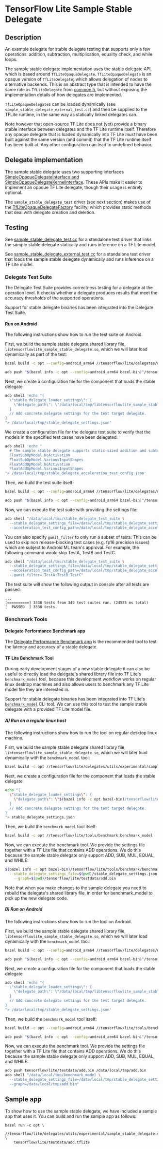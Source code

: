 # TensorFlow Lite Sample Stable Delegate

## Description

An example delegate for stable delegate testing that supports only a few
operations: addition, subtraction, multiplication, equality check, and while
loops.

The sample stable delegate implementation uses the stable delegate API, which is
based around `TfLiteOpaqueDelegate`. `TfLiteOpaqueDelegate` is an opaque version
of `TfLiteDelegate`; which allows delegation of nodes to alternative backends.
This is an abstract type that is intended to have the same role as
`TfLiteDelegate` from
[common.h](https://github.com/tensorflow/tensorflow/blob/master/tensorflow/lite/c/common.h),
but without exposing the implementation details of how delegates are
implemented.

`TfLiteOpaqueDelegate`s can be loaded dynamically (see
`sample_stable_delegate_external_test.cc`) and then be supplied to the TFLite
runtime, in the same way as statically linked delegates can.

Note however that open-source TF Lite does not (yet) provide a binary stable
interface between delegates and the TF Lite runtime itself. Therefore any opaque
delegate that is loaded dynamically into TF Lite *must* have been built against
the same version (and commit) that the TF Lite runtime itself has been built at.
Any other configuration can lead to undefined behavior.

## Delegate implementation

The sample stable delegate uses two supporting interfaces
[SimpleOpaqueDelegateInterface and SimpleOpaqueDelegateKernelInterface](https://github.com/tensorflow/tensorflow/blob/master/tensorflow/lite/delegates/utils/simple_opaque_delegate.h).
These APIs make it easier to implement an opaque TF Lite delegate, though their
usage is entirely optional.

The `sample_stable_delegate_test` driver (see next section) makes use of the
[TfLiteOpaqueDelegateFactory](https://github.com/tensorflow/tensorflow/blob/master/tensorflow/lite/delegates/utils/simple_opaque_delegate.h)
facility, which provides static methods that deal with delegate creation and
deletion.

## Testing

See
[sample_stable_delegate_test.cc](https://github.com/tensorflow/tensorflow/blob/master/tensorflow/lite/delegates/utils/experimental/sample_stable_delegate/sample_stable_delegate_test.cc)
for a standalone test driver that links the sample stable delegate statically
and runs inference on a TF Lite model.

See
[sample_stable_delegate_external_test.cc](https://github.com/tensorflow/tensorflow/blob/master/tensorflow/lite/delegates/utils/experimental/sample_stable_delegate/sample_stable_delegate_external_test.cc)
for a standalone test driver that loads the sample stable delegate dynamically
and runs inference on a TF Lite model.

### Delegate Test Suite

The Delegate Test Suite provides correctness testing for a delegate at the
operation level. It checks whether a delegate produces results that meet the
accuracy thresholds of the supported operations.

Support for stable delegate binaries has been integrated into the Delegate Test
Suite.

#### Run on Android

The following instructions show how to run the test suite on Android.

First, we build the sample stable delegate shared library file,
`libtensorflowlite_sample_stable_delegate.so`, which we will later load
dynamically as part of the test:

```bash
bazel build -c opt --config=android_arm64 //tensorflow/lite/delegates/utils/experimental/sample_stable_delegate:tensorflowlite_sample_stable_delegate

adb push "$(bazel info -c opt --config=android_arm64 bazel-bin)"/tensorflow/lite/delegates/utils/experimental/sample_stable_delegate/libtensorflowlite_sample_stable_delegate.so /data/local/tmp
```

Next, we create a configuration file for the component that loads the stable
delegate:

```bash
adb shell 'echo "{
  \"stable_delegate_loader_settings\": {
    \"delegate_path\": \"/data/local/tmp/libtensorflowlite_sample_stable_delegate.so\"
  }
  // Add concrete delegate settings for the test target delegate.
}
"> /data/local/tmp/stable_delegate_settings.json'
```

We create a configuration file for the delegate test suite to verify that the
models in the specified test cases have been delegated:

```bash
adb shell 'echo "
  # The sample stable delegate supports static-sized addition and subtraction operations.
  FloatSubOpModel.NoActivation
  FloatSubOpModel.VariousInputShapes
  FloatAddOpModel.NoActivation
  FloatAddOpModel.VariousInputShapes
"> /data/local/tmp/stable_delegate_acceleration_test_config.json'
```

Then, we build the test suite itself:

```bash
bazel build -c opt --config=android_arm64 //tensorflow/lite/delegates/utils/experimental/stable_delegate:stable_delegate_test_suite

adb push "$(bazel info -c opt --config=android_arm64 bazel-bin)"/tensorflow/lite/delegates/utils/experimental/stable_delegate/stable_delegate_test_suite /data/local/tmp
```

Now, we can execute the test suite with providing the settings file:

```bash
adb shell "/data/local/tmp/stable_delegate_test_suite \
  --stable_delegate_settings_file=/data/local/tmp/stable_delegate_settings.json \
  --acceleration_test_config_path=/data/local/tmp/stable_delegate_acceleration_test_config.json"
```

You can also specify `gunit_filter` to only run a subset of tests. This can be
used to skip non release-blocking test cases (e.g. fp16 precision issues) which
are subject to Android ML team's approval. For example, the following command
would skip TestA, TestB and TestC.

```bash
adb shell "/data/local/tmp/stable_delegate_test_suite \
  --stable_delegate_settings_file=/data/local/tmp/stable_delegate_settings.json \
  --acceleration_test_config_path=/data/local/tmp/stable_delegate_acceleration_test_config.json \
  --gunit_filter=-TestA:TestB:TestC"
```

The test suite will show the following output in console after all tests are
passed:

```
...
[==========] 3338 tests from 349 test suites ran. (24555 ms total)
[  PASSED  ] 3338 tests.
```

### Benchmark Tools

#### Delegate Performance Benchmark app

The
[Delegate Performance Benchmark app](https://github.com/tensorflow/tensorflow/blob/master/tensorflow/lite/tools/benchmark/experimental/delegate_performance/android/README.md)
is the recommended tool to test the latency and accuracy of a stable delegate.

#### TF Lite Benchmark Tool

During early development stages of a new stable delegate it can also be useful
to directly load the delegate's shared library file into TF Lite's
`benchmark_model` tool, because this development workflow works on regular linux
desktop machines and also allows users to benchmark any TF Lite model file they
are interested in.

Support for stable delegate binaries has been integrated into TF Lite's
[`benchmark_model`](https://github.com/tensorflow/tensorflow/tree/master/tensorflow/lite/tools/benchmark)
CLI tool. We can use this tool to test the sample stable delegate with a
provided TF Lite model file.

##### A) Run on a regular linux host

The following instructions show how to run the tool on regular desktop linux
machine.

First, we build the sample stable delegate shared library file,
`libtensorflowlite_sample_stable_delegate.so`, which we will later load
dynamically with the `benchmark_model` tool:

```bash
bazel build -c opt //tensorflow/lite/delegates/utils/experimental/sample_stable_delegate:tensorflowlite_sample_stable_delegate
```

Next, we create a configuration file for the component that loads the stable
delegate:

```bash
echo "{
  \"stable_delegate_loader_settings\": {
    \"delegate_path\": \"$(bazel info -c opt bazel-bin)/tensorflow/lite/delegates/utils/experimental/sample_stable_delegate/libtensorflowlite_sample_stable_delegate.so\"
  }
  // Add concrete delegate settings for the test target delegate.
}
"> stable_delegate_settings.json
```

Then, we build the `benchmark_model` tool itself:

```bash
bazel build -c opt //tensorflow/lite/tools/benchmark:benchmark_model
```

Now, we can execute the benchmark tool. We provide the settings file together
with a TF Lite file that contains ADD operations. We do this because the sample
stable delegate only support ADD, SUB, MUL, EQUAL, and WHILE:

```bash
$(bazel info -c opt bazel-bin)/tensorflow/lite/tools/benchmark/benchmark_model \
  --stable_delegate_settings_file=$(pwd)/stable_delegate_settings.json \
    --graph=$(pwd)/tensorflow/lite/testdata/add.bin
```

Note that when you make changes to the sample delegate you need to rebuild the
delegate's shared library file, in order for benchmark_model to pick up the new
delegate code.

##### B) Run on Android

The following instructions show how to run the tool on Android.

First, we build the sample stable delegate shared library file,
`libtensorflowlite_sample_stable_delegate.so`, which we will later load
dynamically with the `benchmark_model` tool:

```bash
bazel build -c opt --config=android_arm64 //tensorflow/lite/delegates/utils/experimental/sample_stable_delegate:tensorflowlite_sample_stable_delegate

adb push "$(bazel info -c opt --config=android_arm64 bazel-bin)"/tensorflow/lite/delegates/utils/experimental/sample_stable_delegate/libtensorflowlite_sample_stable_delegate.so /data/local/tmp
```

Next, we create a configuration file for the component that loads the stable
delegate:

```bash
adb shell 'echo "{
  \"stable_delegate_loader_settings\": {
    \"delegate_path\": \"/data/local/tmp/libtensorflowlite_sample_stable_delegate.so\"
  }
  // Add concrete delegate settings for the test target delegate.
}
"> /data/local/tmp/stable_delegate_settings.json'
```

Then, we build the `benchmark_model` tool itself:

```bash
bazel build -c opt --config=android_arm64 //tensorflow/lite/tools/benchmark:benchmark_model

adb push "$(bazel info -c opt --config=android_arm64 bazel-bin)"/tensorflow/lite/tools/benchmark/benchmark_model /data/local/tmp
```

Now, we can execute the benchmark tool. We provide the settings file together
with a TF Lite file that contains ADD operations. We do this because the sample
stable delegate only support ADD, SUB, MUL, EQUAL, and WHILE:

```bash
adb push tensorflow/lite/testdata/add.bin /data/local/tmp/add.bin
adb shell "/data/local/tmp/benchmark_model \
  --stable_delegate_settings_file=/data/local/tmp/stable_delegate_settings.json \
  --graph=/data/local/tmp/add.bin"
```

## Sample app

To show how to use the sample stable delegate, we have included a sample app
that uses it.  You can build and run the sample app as follows:

```
bazel run -c opt \
    //tensorflow/lite/delegates/utils/experimental/sample_stable_delegate:sample_app_using_stable_delegate \
    tensorflow/lite/testdata/add.tflite
```
